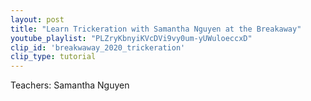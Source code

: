 ```yaml
---
layout: post
title: "Learn Trickeration with Samantha Nguyen at the Breakaway"
youtube_playlist: "PLZryKbnyiKVcDVi9vy0um-yUWuloeccxD"
clip_id: 'breakwaway_2020_trickeration'
clip_type: tutorial
---
```



Teachers: Samantha Nguyen
